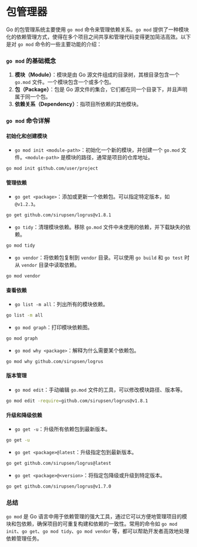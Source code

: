 # 包管理器
Go 的包管理系统主要使用 `go mod` 命令来管理依赖关系。`go mod` 提供了一种模块化的依赖管理方式，使得在多个项目之间共享和管理代码变得更加简洁高效。以下是对 `go mod` 命令的一些主要功能的介绍：

### `go mod` 的基础概念

1. **模块（Module）**：模块是由 Go 源文件组成的目录树，其根目录包含一个 `go.mod` 文件。一个模块包含一个或多个包。
2. **包（Package）**：包是 Go 源文件的集合，它们都在同一个目录下，并且声明属于同一个包。
3. **依赖关系（Dependency）**：指项目所依赖的其他模块。

### `go mod` 命令详解

#### 初始化和创建模块

- `go mod init <module-path>`：初始化一个新的模块，并创建一个 `go.mod` 文件。`<module-path>` 是模块的路径，通常是项目的仓库地址。

```sh
go mod init github.com/user/project
```

#### 管理依赖

- `go get <package>`：添加或更新一个依赖包。可以指定特定版本，如 `@v1.2.3`。

```sh
go get github.com/sirupsen/logrus@v1.8.1
```

- `go tidy`：清理模块依赖。移除 `go.mod` 文件中未使用的依赖，并下载缺失的依赖。

```sh
go mod tidy
```

- `go vendor`：将依赖包复制到 `vendor` 目录。可以使用 `go build` 和 `go test` 时从 `vendor` 目录中读取依赖。

```sh
go mod vendor
```

#### 查看依赖

- `go list -m all`：列出所有的模块依赖。

```sh
go list -m all
```

- `go mod graph`：打印模块依赖图。

```sh
go mod graph
```

- `go mod why <package>`：解释为什么需要某个依赖包。

```sh
go mod why github.com/sirupsen/logrus
```

#### 版本管理

- `go mod edit`：手动编辑 `go.mod` 文件的工具，可以修改模块路径、版本等。

```sh
go mod edit -require=github.com/sirupsen/logrus@v1.8.1
```

#### 升级和降级依赖

- `go get -u`：升级所有依赖包到最新版本。

```sh
go get -u
```

- `go get <package>@latest`：升级指定包到最新版本。

```sh
go get github.com/sirupsen/logrus@latest
```

- `go get <package>@<version>`：将指定包降级或升级到特定版本。

```sh
go get github.com/sirupsen/logrus@v1.7.0
```

### 总结

`go mod` 是 Go 语言中用于依赖管理的强大工具，通过它可以方便地管理项目的模块和包依赖，确保项目的可重复构建和依赖的一致性。常用的命令如 `go mod init`、`go get`、`go mod tidy`、`go mod vendor` 等，都可以帮助开发者高效地处理依赖管理任务。